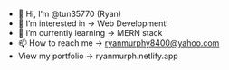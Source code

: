 - 👋 Hi, I’m @tun35770 (Ryan)
- 👀 I’m interested in -> Web Development!
- 🌱 I’m currently learning -> MERN stack
- 📫 How to reach me -> ryanmurphy8400@yahoo.com
- View my portfolio -> ryanmurph.netlify.app
<!---
tun35770/tun35770 is a ✨ special ✨ repository because its `README.md` (this file) appears on your GitHub profile.
You can click the Preview link to take a look at your changes.
--->
